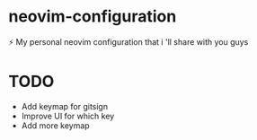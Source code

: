 # neovim-configuration
⚡️ My personal neovim configuration that i 'll share with you guys

# TODO 
- Add keymap for gitsign 
- Improve UI for which key
- Add more keymap

